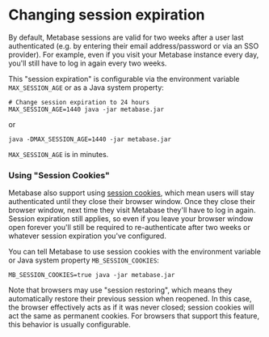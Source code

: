 # Changing session expiration

By default, Metabase sessions are valid for two weeks after a user last authenticated (e.g. by entering their email
address/password or via an SSO provider). For example, even if you visit your Metabase instance every day, you'll
still have to log in again every two weeks.

This "session expiration" is configurable via the environment variable `MAX_SESSION_AGE` or as a Java system property:

```
# Change session expiration to 24 hours
MAX_SESSION_AGE=1440 java -jar metabase.jar
```

or

```
java -DMAX_SESSION_AGE=1440 -jar metabase.jar
```

`MAX_SESSION_AGE` is in minutes.


### Using "Session Cookies"

Metabase also support using [session
cookies](https://developer.mozilla.org/en-US/docs/Web/HTTP/Cookies#Session_cookies), which mean users will stay
authenticated until they close their browser window. Once they close their browser window, next time they visit
Metabase they'll have to log in again. Session expiration still applies, so even if you leave your browser window open
forever you'll still be required to re-authenticate after two weeks or whatever session expiration you've configured.

You can tell Metabase to use session cookies with the environment variable or Java system property
`MB_SESSION_COOKIES`:

```
MB_SESSION_COOKIES=true java -jar metabase.jar
```

Note that browsers may use "session restoring", which means they automatically restore their previous session when
reopened. In this case, the browser effectively acts as if it was never closed; session cookies will act
the same as permanent cookies. For browsers that support this feature, this behavior is usually configurable.
